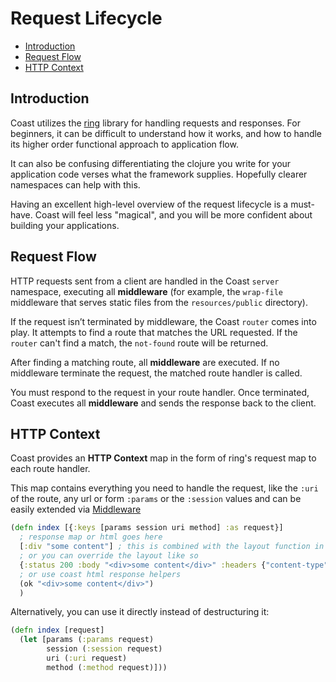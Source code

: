 # Request Lifecycle

* [Introduction](#user-content-introduction)
* [Request Flow](#user-content-request-flow)
* [HTTP Context](#user-content-http-context)

## Introduction

Coast utilizes the [ring](https://github.com/ring-clojure/ring) library for handling requests and responses. For beginners, it can be difficult to understand how it works, and how to handle its higher order functional approach to application flow.

It can also be confusing differentiating the clojure you write for your application code verses what the framework supplies. Hopefully clearer namespaces can help with this.

Having an excellent high-level overview of the request lifecycle is a must-have. Coast will feel less "magical", and you will be more confident about building your applications.

## Request Flow

HTTP requests sent from a client are handled in the Coast `server`  namespace, executing all **middleware** (for example, the `wrap-file` middleware that serves static files from the `resources/public` directory).

If the request isn’t terminated by middleware, the Coast `router` comes into play. It attempts to find a route that matches the URL requested. If the `router` can't find a match, the `not-found` route will be returned.

After finding a matching route, all **middleware** are executed. If no middleware terminate the request, the matched route handler is called.

You must respond to the request in your route handler. Once terminated, Coast executes all **middleware** and sends the response back to the client.

## HTTP Context

Coast provides an **HTTP Context** map in the form of ring's request map to each route handler.

This map contains everything you need to handle the request, like the `:uri` of the route, any url or form `:params` or the `:session` values and can be easily extended via [Middleware](/docs/middleware.md)

```clojure
(defn index [{:keys [params session uri method] :as request}]
  ; response map or html goes here
  [:div "some content"] ; this is combined with the layout function in components
  ; or you can override the layout like so
  {:status 200 :body "<div>some content</div>" :headers {"content-type" "text/html"}}
  ; or use coast html response helpers
  (ok "<div>some content</div>")
  )
```

Alternatively, you can use it directly instead of destructuring it:

```clojure
(defn index [request]
  (let [params (:params request)
        session (:session request)
        uri (:uri request)
        method (:method request)]))
```

